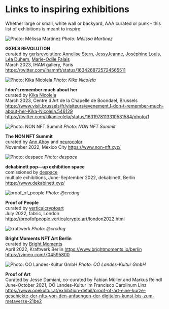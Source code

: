 # Links to inspiring exhibitions

Whether large or small, white wall or backyard, AAA curated or punk - this list of exhibitions is meant to inspire:

![](https://pbs.twimg.com/media/Fq4yROZXgAYhmnQ?format=jpg "Photo: Mélissa Martinez")
*Photo: Mélissa Martinez*    

**GXRLS REVOLUTION**            
curated by [gxrlsrevolution](https://www.gxrlsrevolution.xyz): [Annelise Stern](https://twitter.com/ARTGIRLS8), [JessyJeanne](https://twitter.com/Jessy_Jeanne), [Joséphine Louis](https://twitter.com/FunghiGallery), [Léa Duhem](https://twitter.com/LHOOP_), [Marie-Odile Falais](https://twitter.com/imaginemoi_tez)           
March 2023, IHAM gallery, Paris    
https://twitter.com/ihamnft/status/1634268725724565511     

![](https://pbs.twimg.com/media/FqXzcL5XgAEdtB-?format=jpg&name=large "Photo: Kika Nicolela")
*Photo: Kika Nicolela*     

**I don't remember much about her**        
curated by [Kika Nicolela](https://www.kikanicolela.com/)          
March 2023, Centre d'Art de la Chapelle de Boondael, Brussels        
https://www.visit.brussels/fr/visiteurs/evenement.I-don-t-remember-much-about-her-Kika-Nicolela.546129        
https://twitter.com/kikanicolela/status/1631978113310531584/photo/1         

![](https://pbs.twimg.com/media/FiYXVtOUcAcTqoj?format=jpg&name=4096x4096 "Photo: NON NFT Summit")
*Photo: NON NFT Summit*     

**The NON NFT Summit**    
curated by [Ann Ahoy](https://twitter.com/Ann_ahoy) and [neurocolor](https://twitter.com/neurocolor)     
November 2022, Mexico City
https://www.non-nft.xyz/    

![](https://www.dekabinett.xyz/static/media/tezos-berlin-art-week-7.799669b1.png "Photo: despace")
*Photo: despace*     

**dekabinett pop—up exhibition space**    
comissioned by [despace](https://www.despace.berlin/)    
multiple exhibitions, June-September 2022, dekabinett, Berlin    
https://www.dekabinett.xyz/    

![proof_of_people](https://user-images.githubusercontent.com/830492/223012373-50665917-dd69-4e8e-8e9f-de9a5c544044.jpeg "Photo: @crcdng")
*Photo: @crcdng*     

**Proof of People**    
curated by [verticalcryptoart](https://www.verticalcrypto.art/)    
July 2022, fabric, London    
https://proofofpeople.verticalcrypto.art/london2022.html        

![kraftwerk](https://user-images.githubusercontent.com/830492/223013604-ff70ddce-9b13-4877-8284-c087b1915235.jpg "Photos: @crcdng")
*Photo: @crcdng*     

**Bright Moments NFT Art Berlin**    
curated by [Bright Moments](https://www.brightmoments.io/)    
April 2022, Kraftwerk Berlin
https://www.brightmoments.io/berlin    
https://vimeo.com/704595800

![](https://www.ooekultur.at/files/userdata/Exhibitions/Francisco%20Carolinum%20Linz/2021/Proof%20of%20Art/Ausstellungsansicht_PROOF%20OF%20ART_6.jpg "Photo: OÖ Landes-Kultur GmbH")
*Photo: OÖ Landes-Kultur GmbH*     

**Proof of Art**    
Curated by Jesse Damiani, co-curated by Fabian Müller and Markus Reindl    
June-October 2021, OÖ Landes-Kultur im Francisco Carolinum Linz    
https://www.ooekultur.at/exhibition-detail/proof-of-art-eine-kurze-geschickte-der-nfts-von-den-anfaengen-der-digitalen-kunst-bis-zum-metaverse-21be2     
